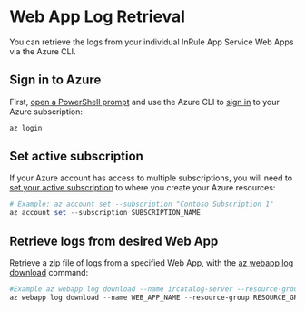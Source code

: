 Web App Log Retrieval
====

You can retrieve the logs from your individual InRule App Service Web Apps via the Azure CLI.

## Sign in to Azure
First, [open a PowerShell prompt](https://docs.microsoft.com/en-us/powershell/scripting/setup/starting-windows-powershell) and use the Azure CLI to [sign in](https://docs.microsoft.com/en-us/cli/azure/authenticate-azure-cli) to your Azure subscription:
```powershell
az login
```

## Set active subscription
If your Azure account has access to multiple subscriptions, you will need to [set your active subscription](https://docs.microsoft.com/en-us/cli/azure/account#az-account-set) to where you create your Azure resources:
```powershell
# Example: az account set --subscription "Contoso Subscription 1"
az account set --subscription SUBSCRIPTION_NAME
```

## Retrieve logs from desired Web App
Retrieve a zip file of logs from a specified Web App, with the [az webapp log download](https://docs.microsoft.com/en-us/cli/azure/webapp/log?view=azure-cli-latest#az-webapp-log-download) command:
```powershell
#Example az webapp log download --name ircatalog-server --resource-group inrule-prod-rg
az webapp log download --name WEB_APP_NAME --resource-group RESOURCE_GROUP 
```

